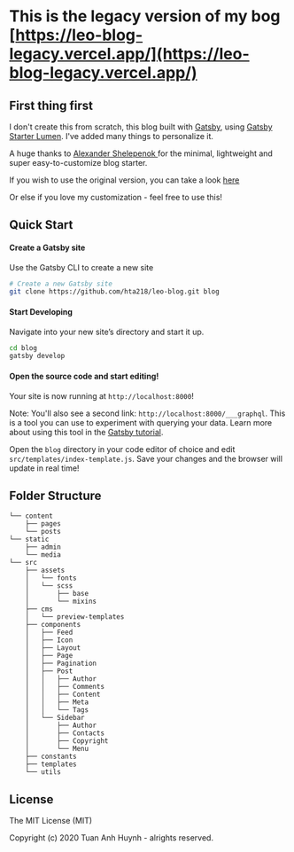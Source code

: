 #  This is the legacy version of my bog [https://leo-blog-legacy.vercel.app/](https://leo-blog-legacy.vercel.app/)

## First thing first
I don't create this from scratch, this blog built with [Gatsby](https://www.gatsbyjs.org/), using [Gatsby Starter Lumen](https://github.com/alxshelepenok/gatsby-starter-lumen). I've added many things to personalize it.

A huge thanks to [Alexander Shelepenok
](https://github.com/alxshelepenok) for the minimal, lightweight and super easy-to-customize blog starter.

If you wish to use the original version, you can take a look [here](https://lumen.netlify.com)

Or else if you love my customization - feel free to use this!

## Quick Start

#### Create a Gatsby site

Use the Gatsby CLI to create a new site

```sh
# Create a new Gatsby site
git clone https://github.com/hta218/leo-blog.git blog
```

#### Start Developing

Navigate into your new site’s directory and start it up.

```sh
cd blog
gatsby develop
```

#### Open the source code and start editing!

Your site is now running at `http://localhost:8000`!

Note: You'll also see a second link: `http://localhost:8000/___graphql`. This is a tool you can use to experiment with querying your data. Learn more about using this tool in the [Gatsby tutorial](https://www.gatsbyjs.org/tutorial/part-five/#introducing-graphiql).

Open the `blog` directory in your code editor of choice and edit `src/templates/index-template.js`. Save your changes and the browser will update in real time!

## Folder Structure

```
└── content
    ├── pages
    └── posts
└── static
    ├── admin
    └── media
└── src
    ├── assets
    │   └── fonts
    │   └── scss
    │       ├── base
    │       └── mixins
    ├── cms
    │   └── preview-templates
    ├── components
    │   ├── Feed
    │   ├── Icon
    │   ├── Layout
    │   ├── Page
    │   ├── Pagination
    │   ├── Post
    │   │   ├── Author
    │   │   ├── Comments
    │   │   ├── Content
    │   │   ├── Meta
    │   │   └── Tags
    │   └── Sidebar
    │       ├── Author
    │       ├── Contacts
    │       ├── Copyright
    │       └── Menu
    ├── constants
    ├── templates
    └── utils

```

## License
The MIT License (MIT)

Copyright (c) 2020 Tuan Anh Huynh - alrights reserved.
